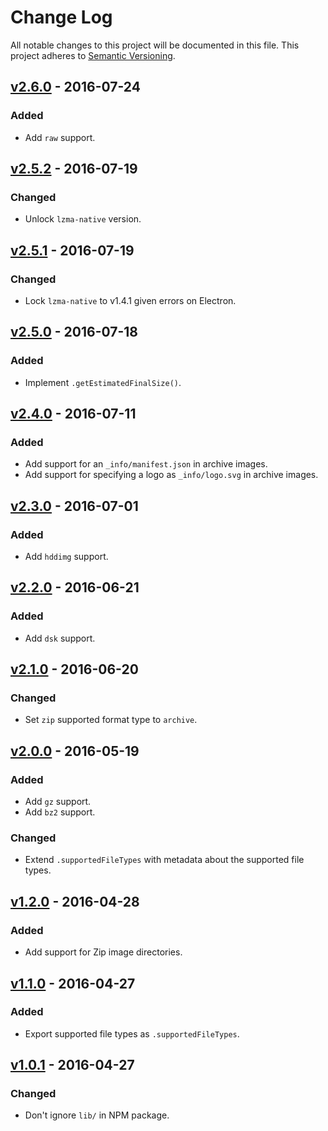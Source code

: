 # Change Log

All notable changes to this project will be documented in this file.
This project adheres to [Semantic Versioning](http://semver.org/).

## [v2.6.0] - 2016-07-24

### Added

- Add `raw` support.

## [v2.5.2] - 2016-07-19

### Changed

- Unlock `lzma-native` version.

## [v2.5.1] - 2016-07-19

### Changed

- Lock `lzma-native` to v1.4.1 given errors on Electron.

## [v2.5.0] - 2016-07-18

### Added

- Implement `.getEstimatedFinalSize()`.

## [v2.4.0] - 2016-07-11

### Added

- Add support for an `_info/manifest.json` in archive images.
- Add support for specifying a logo as `_info/logo.svg` in archive images.

## [v2.3.0] - 2016-07-01

### Added

- Add `hddimg` support.

## [v2.2.0] - 2016-06-21

### Added

- Add `dsk` support.

## [v2.1.0] - 2016-06-20

### Changed

- Set `zip` supported format type to `archive`.

## [v2.0.0] - 2016-05-19

### Added

- Add `gz` support.
- Add `bz2` support.

### Changed

- Extend `.supportedFileTypes` with metadata about the supported file types.

## [v1.2.0] - 2016-04-28

### Added

- Add support for Zip image directories.

## [v1.1.0] - 2016-04-27

### Added

- Export supported file types as `.supportedFileTypes`.

## [v1.0.1] - 2016-04-27

### Changed

- Don't ignore `lib/` in NPM package.

[v2.6.0]: https://github.com/resin-io-modules/etcher-image-stream/compare/v2.5.2...v2.6.0
[v2.5.2]: https://github.com/resin-io-modules/etcher-image-stream/compare/v2.5.1...v2.5.2
[v2.5.1]: https://github.com/resin-io-modules/etcher-image-stream/compare/v2.5.0...v2.5.1
[v2.5.0]: https://github.com/resin-io-modules/etcher-image-stream/compare/v2.4.0...v2.5.0
[v2.4.0]: https://github.com/resin-io-modules/etcher-image-stream/compare/v2.3.0...v2.4.0
[v2.3.0]: https://github.com/resin-io-modules/etcher-image-stream/compare/v2.2.0...v2.3.0
[v2.2.0]: https://github.com/resin-io-modules/etcher-image-stream/compare/v2.1.0...v2.2.0
[v2.1.0]: https://github.com/resin-io-modules/etcher-image-stream/compare/v2.0.0...v2.1.0
[v2.0.0]: https://github.com/resin-io-modules/etcher-image-stream/compare/v1.2.0...v2.0.0
[v1.2.0]: https://github.com/resin-io-modules/etcher-image-stream/compare/v1.1.0...v1.2.0
[v1.1.0]: https://github.com/resin-io-modules/etcher-image-stream/compare/v1.0.1...v1.1.0
[v1.0.1]: https://github.com/resin-io-modules/etcher-image-stream/compare/v1.0.0...v1.0.1
